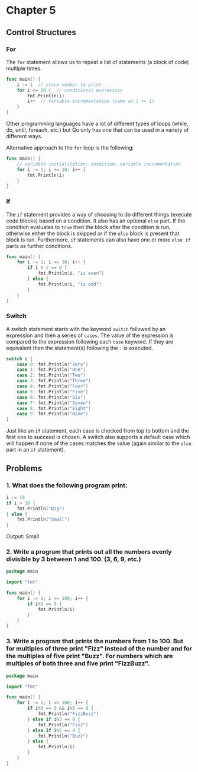 # Chapter 5

## Control Structures

### For

The `for` statement allows us to repeat a list of statements (a block of code) multiple times.

```go
func main() {
	i := 1  // store number to print
	for i <= 10 {  // conditional expression
		fmt.Println(i)
		i++  // variable incrementation (same as i += 1)
	}
}
```

Other programming languages have a lot of different types of loops (while, do, until, foreach, etc.) but Go only has one that can be used in a variety of different ways.

Alternative approach to the `for` loop is the following:

```go
func main() {
    // variable initialization; condition; variable incrementation
	for i := 1; i <= 10; i++ {
		fmt.Println(i)
	}
}
```

### If

The `if` statement provides a way of choosing to do different things (execute code blocks) based on a condition. It also has an optional `else` part. If the condition evaluates to `true` then the block after the condition is run, otherwise either the block is skipped or if the `else` block is present that block is run. Furthermore, `if` statements can also have one or more `else if` parts as further conditions.

```go
func main() {
    for i := 1; i <= 10; i++ {
        if i % 2 == 0 {
            fmt.Println(i, "is even")
        } else {
            fmt.Println(i, "is odd")
        }
    }
}
```

### Switch

A switch statement starts with the keyword `switch` followed by an expression and then a series of `cases`. The value of the expression is compared to the expression following each `case` keyword. If they are equivalent then the statement(s) following the `:` is executed.

```go
switch i {
    case 0: fmt.Println("Zero")
    case 1: fmt.Println("One")
    case 2: fmt.Println("Two")
    case 3: fmt.Println("Three")
    case 4: fmt.Println("Four")
    case 5: fmt.Println("Five")
    case 6: fmt.Println("Six")
    case 7: fmt.Println("Seven")
    case 8: fmt.Println("Eight")
    case 9: fmt.Println("Nine")
}
```

Just like an `if` statement, each case is checked from top to bottom and the first one to succeed is chosen. A switch also supports a default case which will happen if none of the cases matches the value (again similar to the `else` part in an `if` statement).

## Problems

### 1. What does the following program print:

```go
i := 10
if i > 10 {
    fmt.Println("Big")
} else {
    fmt.Println("Small")
}
```

Output: Small

### 2. Write a program that prints out all the numbers evenly divisible by 3 between 1 and 100. (3, 6, 9, etc.)

```go
package main

import "fmt"

func main() {
	for i := 1; i <= 100; i++ {
		if i%3 == 0 {
			fmt.Println(i)
		}
	}
}
```

### 3. Write a program that prints the numbers from 1 to 100. But for multiples of three print "Fizz" instead of the number and for the multiples of five print "Buzz". For numbers which are multiples of both three and five print "FizzBuzz".

```go
package main

import "fmt"

func main() {
    for i := 1; i <= 100; i++ {
		if i%3 == 0 && i%5 == 0 {
			fmt.Println("FizzBuzz")
		} else if i%3 == 0 {
			fmt.Println("Fizz")
		} else if i%5 == 0 {
			fmt.Println("Buzz")
		} else {
			fmt.Println(i)
		}
	}
}
```
